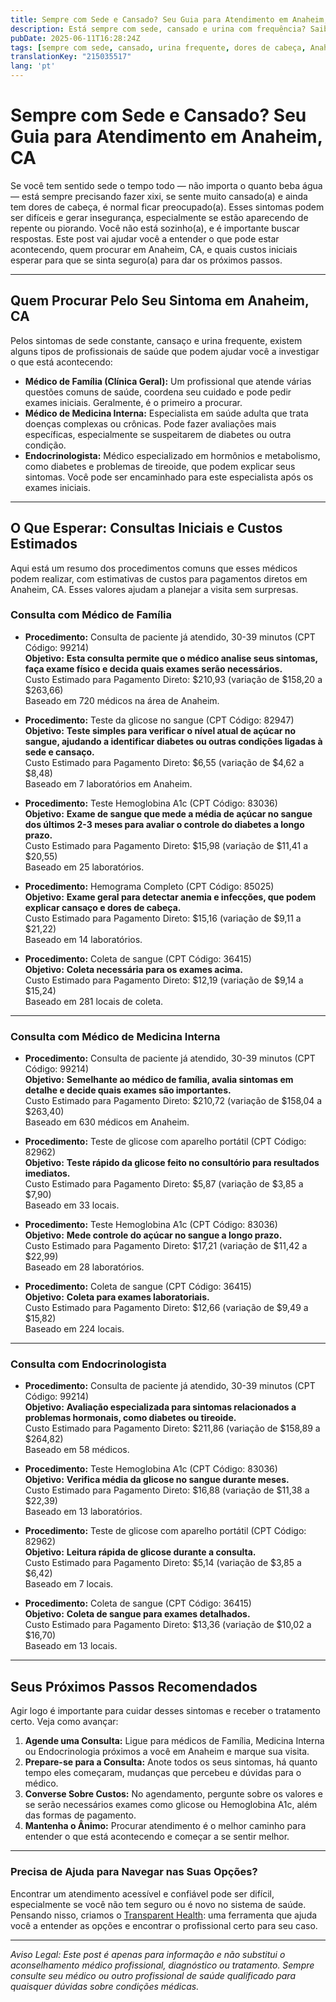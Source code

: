 ```yaml
---
title: Sempre com Sede e Cansado? Seu Guia para Atendimento em Anaheim, CA  
description: Está sempre com sede, cansado e urina com frequência? Saiba quem procurar e quais custos esperar para atendimento em Anaheim, CA.  
pubDate: 2025-06-11T16:28:24Z
tags: [sempre com sede, cansado, urina frequente, dores de cabeça, Anaheim, saúde, medicina interna, endocrinologia, clínica geral]
translationKey: "215035517"
lang: 'pt'
---
```


# Sempre com Sede e Cansado? Seu Guia para Atendimento em Anaheim, CA

Se você tem sentido sede o tempo todo — não importa o quanto beba água — está sempre precisando fazer xixi, se sente muito cansado(a) e ainda tem dores de cabeça, é normal ficar preocupado(a). Esses sintomas podem ser difíceis e gerar insegurança, especialmente se estão aparecendo de repente ou piorando. Você não está sozinho(a), e é importante buscar respostas. Este post vai ajudar você a entender o que pode estar acontecendo, quem procurar em Anaheim, CA, e quais custos iniciais esperar para que se sinta seguro(a) para dar os próximos passos.

---

## Quem Procurar Pelo Seu Sintoma em Anaheim, CA

Pelos sintomas de sede constante, cansaço e urina frequente, existem alguns tipos de profissionais de saúde que podem ajudar você a investigar o que está acontecendo:

- **Médico de Família (Clínica Geral):** Um profissional que atende várias questões comuns de saúde, coordena seu cuidado e pode pedir exames iniciais. Geralmente, é o primeiro a procurar.
- **Médico de Medicina Interna:** Especialista em saúde adulta que trata doenças complexas ou crônicas. Pode fazer avaliações mais específicas, especialmente se suspeitarem de diabetes ou outra condição.
- **Endocrinologista:** Médico especializado em hormônios e metabolismo, como diabetes e problemas de tireoide, que podem explicar seus sintomas. Você pode ser encaminhado para este especialista após os exames iniciais.

---

## O Que Esperar: Consultas Iniciais e Custos Estimados

Aqui está um resumo dos procedimentos comuns que esses médicos podem realizar, com estimativas de custos para pagamentos diretos em Anaheim, CA. Esses valores ajudam a planejar a visita sem surpresas.

### Consulta com Médico de Família

- **Procedimento:** Consulta de paciente já atendido, 30-39 minutos (CPT Código: 99214)  
  **Objetivo:** **Esta consulta permite que o médico analise seus sintomas, faça exame físico e decida quais exames serão necessários.**  
  Custo Estimado para Pagamento Direto: $210,93 (variação de $158,20 a $263,66)  
  Baseado em 720 médicos na área de Anaheim.

- **Procedimento:** Teste da glicose no sangue (CPT Código: 82947)  
  **Objetivo:** **Teste simples para verificar o nível atual de açúcar no sangue, ajudando a identificar diabetes ou outras condições ligadas à sede e cansaço.**  
  Custo Estimado para Pagamento Direto: $6,55 (variação de $4,62 a $8,48)  
  Baseado em 7 laboratórios em Anaheim.

- **Procedimento:** Teste Hemoglobina A1c (CPT Código: 83036)  
  **Objetivo:** **Exame de sangue que mede a média de açúcar no sangue dos últimos 2-3 meses para avaliar o controle do diabetes a longo prazo.**  
  Custo Estimado para Pagamento Direto: $15,98 (variação de $11,41 a $20,55)  
  Baseado em 25 laboratórios.

- **Procedimento:** Hemograma Completo (CPT Código: 85025)  
  **Objetivo:** **Exame geral para detectar anemia e infecções, que podem explicar cansaço e dores de cabeça.**  
  Custo Estimado para Pagamento Direto: $15,16 (variação de $9,11 a $21,22)  
  Baseado em 14 laboratórios.

- **Procedimento:** Coleta de sangue (CPT Código: 36415)  
  **Objetivo:** **Coleta necessária para os exames acima.**  
  Custo Estimado para Pagamento Direto: $12,19 (variação de $9,14 a $15,24)  
  Baseado em 281 locais de coleta.

---

### Consulta com Médico de Medicina Interna

- **Procedimento:** Consulta de paciente já atendido, 30-39 minutos (CPT Código: 99214)  
  **Objetivo:** **Semelhante ao médico de família, avalia sintomas em detalhe e decide quais exames são importantes.**  
  Custo Estimado para Pagamento Direto: $210,72 (variação de $158,04 a $263,40)  
  Baseado em 630 médicos em Anaheim.

- **Procedimento:** Teste de glicose com aparelho portátil (CPT Código: 82962)  
  **Objetivo:** **Teste rápido da glicose feito no consultório para resultados imediatos.**  
  Custo Estimado para Pagamento Direto: $5,87 (variação de $3,85 a $7,90)  
  Baseado em 33 locais.

- **Procedimento:** Teste Hemoglobina A1c (CPT Código: 83036)  
  **Objetivo:** **Mede controle do açúcar no sangue a longo prazo.**  
  Custo Estimado para Pagamento Direto: $17,21 (variação de $11,42 a $22,99)  
  Baseado em 28 laboratórios.

- **Procedimento:** Coleta de sangue (CPT Código: 36415)  
  **Objetivo:** **Coleta para exames laboratoriais.**  
  Custo Estimado para Pagamento Direto: $12,66 (variação de $9,49 a $15,82)  
  Baseado em 224 locais.

---

### Consulta com Endocrinologista

- **Procedimento:** Consulta de paciente já atendido, 30-39 minutos (CPT Código: 99214)  
  **Objetivo:** **Avaliação especializada para sintomas relacionados a problemas hormonais, como diabetes ou tireoide.**  
  Custo Estimado para Pagamento Direto: $211,86 (variação de $158,89 a $264,82)  
  Baseado em 58 médicos.

- **Procedimento:** Teste Hemoglobina A1c (CPT Código: 83036)  
  **Objetivo:** **Verifica média da glicose no sangue durante meses.**  
  Custo Estimado para Pagamento Direto: $16,88 (variação de $11,38 a $22,39)  
  Baseado em 13 laboratórios.

- **Procedimento:** Teste de glicose com aparelho portátil (CPT Código: 82962)  
  **Objetivo:** **Leitura rápida de glicose durante a consulta.**  
  Custo Estimado para Pagamento Direto: $5,14 (variação de $3,85 a $6,42)  
  Baseado em 7 locais.

- **Procedimento:** Coleta de sangue (CPT Código: 36415)  
  **Objetivo:** **Coleta de sangue para exames detalhados.**  
  Custo Estimado para Pagamento Direto: $13,36 (variação de $10,02 a $16,70)  
  Baseado em 13 locais.

---

## Seus Próximos Passos Recomendados

Agir logo é importante para cuidar desses sintomas e receber o tratamento certo. Veja como avançar:

1. **Agende uma Consulta:** Ligue para médicos de Família, Medicina Interna ou Endocrinologia próximos a você em Anaheim e marque sua visita.
2. **Prepare-se para a Consulta:** Anote todos os seus sintomas, há quanto tempo eles começaram, mudanças que percebeu e dúvidas para o médico.
3. **Converse Sobre Custos:** No agendamento, pergunte sobre os valores e se serão necessários exames como glicose ou Hemoglobina A1c, além das formas de pagamento.
4. **Mantenha o Ânimo:** Procurar atendimento é o melhor caminho para entender o que está acontecendo e começar a se sentir melhor.

---

### Precisa de Ajuda para Navegar nas Suas Opções?

Encontrar um atendimento acessível e confiável pode ser difícil, especialmente se você não tem seguro ou é novo no sistema de saúde. Pensando nisso, criamos o [Transparent Health](https://transparenthealth.ai): uma ferramenta que ajuda você a entender as opções e encontrar o profissional certo para seu caso.

---

*Aviso Legal: Este post é apenas para informação e não substitui o aconselhamento médico profissional, diagnóstico ou tratamento. Sempre consulte seu médico ou outro profissional de saúde qualificado para quaisquer dúvidas sobre condições médicas.*